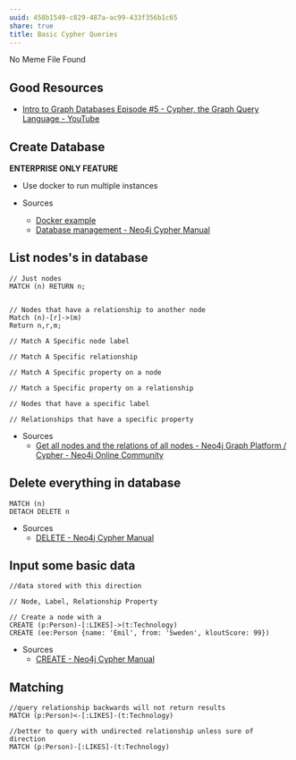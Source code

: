 ```yaml
---
uuid: 458b1549-c829-487a-ac99-433f356b1c65
share: true
title: Basic Cypher Queries
---
```

No Meme File Found

## Good Resources

* [Intro to Graph Databases Episode #5 - Cypher, the Graph Query Language - YouTube](https://www.youtube.com/watch?v=l76udM3wB4U&t=1s)


## Create Database

**ENTERPRISE ONLY FEATURE**

* Use docker to run multiple instances

* Sources
  * [Docker example](https://stackoverflow.com/a/51582970)
  * [Database management - Neo4j Cypher Manual](https://neo4j.com/docs/cypher-manual/current/databases/)

## List nodes's in database

``` cypher
// Just nodes
MATCH (n) RETURN n;


// Nodes that have a relationship to another node
Match (n)-[r]->(m)
Return n,r,m;

// Match A Specific node label

// Match A Specific relationship

// Match A Specific property on a node

// Match a Specific property on a relationship

// Nodes that have a specific label

// Relationships that have a specific property

```

* Sources
  * [Get all nodes and the relations of all nodes - Neo4j Graph Platform / Cypher - Neo4j Online Community](https://community.neo4j.com/t/get-all-nodes-and-the-relations-of-all-nodes/12929)
  
## Delete everything in database

``` cypher
MATCH (n)
DETACH DELETE n
```

* Sources
  * [DELETE - Neo4j Cypher Manual](https://neo4j.com/docs/cypher-manual/current/clauses/delete/)


## Input some basic data

``` cypher
//data stored with this direction

// Node, Label, Relationship Property

// Create a node with a 
CREATE (p:Person)-[:LIKES]->(t:Technology)
CREATE (ee:Person {name: 'Emil', from: 'Sweden', kloutScore: 99})

```

* Sources
  * [CREATE - Neo4j Cypher Manual](https://neo4j.com/docs/cypher-manual/current/clauses/create/)

## Matching

``` cypher
//query relationship backwards will not return results
MATCH (p:Person)<-[:LIKES]-(t:Technology)

//better to query with undirected relationship unless sure of direction
MATCH (p:Person)-[:LIKES]-(t:Technology)
```